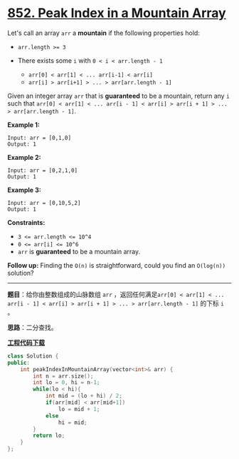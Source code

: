 # [852. Peak Index in a Mountain Array](https://leetcode.com/problems/peak-index-in-a-mountain-array/)

Let's call an array `arr` a **mountain** if the following properties hold:

- `arr.length >= 3`

- There exists some `i`  with `0 < i < arr.length - 1`

  - `arr[0] < arr[1] < ... arr[i-1] < arr[i]`
  - `arr[i] > arr[i+1] > ... > arr[arr.length - 1]`

Given an integer array `arr` that is **guaranteed** to be a mountain, return any `i` such that `arr[0] < arr[1] < ... arr[i - 1] < arr[i] > arr[i + 1] > ... > arr[arr.length - 1]`.

**Example 1:**

```
Input: arr = [0,1,0]
Output: 1
```

**Example 2:**

```
Input: arr = [0,2,1,0]
Output: 1
```

**Example 3:**

```
Input: arr = [0,10,5,2]
Output: 1
```

**Constraints:**

- `3 <= arr.length <= 10^4`
- `0 <= arr[i] <= 10^6`
- `arr` is **guaranteed** to be a mountain array.

**Follow up:** Finding the `O(n)` is straightforward, could you find an `O(log(n))` solution?

-----

**题目**：给你由整数组成的山脉数组 `arr` ，返回任何满足`arr[0] < arr[1] < ... arr[i - 1] < arr[i] > arr[i + 1] > ... > arr[arr.length - 1]` 的下标 `i` 。

**思路**：二分查找。

[**工程代码下载**](https://github.com/shenkh/leetcode)

```cpp
class Solution {
public:
    int peakIndexInMountainArray(vector<int>& arr) {
        int n = arr.size();
        int lo = 0, hi = n-1;
        while(lo < hi){
            int mid = (lo + hi) / 2;
            if(arr[mid] < arr[mid+1])
                lo = mid + 1;
            else
                hi = mid;
        }
        return lo;
    }
};
```
